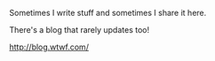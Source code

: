 Sometimes I write stuff and sometimes I share it here.

There's a blog that rarely updates too!

http://blog.wtwf.com/
